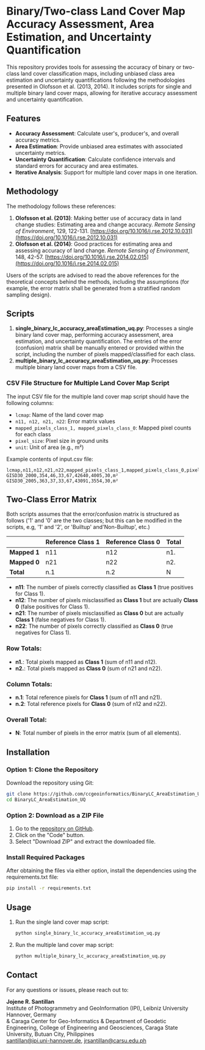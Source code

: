 
# Binary/Two-class Land Cover Map Accuracy Assessment, Area Estimation, and Uncertainty Quantification

This repository provides tools for assessing the accuracy of binary or two-class land cover classification maps, including unbiased class area estimation and uncertainty quantifications following the methodologies presented in Olofsson et al. (2013, 2014). It includes scripts for single and multiple binary land cover maps, allowing for iterative accuracy assessment and uncertainty quantification.

## Features

- **Accuracy Assessment**: Calculate user's, producer's, and overall accuracy metrics.
- **Area Estimation**: Provide unbiased area estimates with associated uncertainty metrics.
- **Uncertainty Quantification**: Calculate confidence intervals and standard errors for accuracy and area estimates.
- **Iterative Analysis**: Support for multiple land cover maps in one iteration.

## Methodology

The methodology follows these references:
1. **Olofsson et al. (2013)**: Making better use of accuracy data in land change studies: Estimating area and change accuracy. *Remote Sensing of Environment*, 129, 122-131.
   [https://doi.org/10.1016/j.rse.2012.10.031](https://doi.org/10.1016/j.rse.2012.10.031)
2. **Olofsson et al. (2014)**: Good practices for estimating area and assessing accuracy of land change. *Remote Sensing of Environment*, 148, 42-57.
   [https://doi.org/10.1016/j.rse.2014.02.015](https://doi.org/10.1016/j.rse.2014.02.015)
   
Users of the scripts are advised to read the above references for the theoretical concepts behind the methods, including the assumptions (for example, the error matrix shall be generated from a stratified random sampling design).

## Scripts

1. **single_binary_lc_accuracy_areaEstimation_uq.py**: Processes a single binary land cover map, performing accuracy assessment, area estimation, and uncertainty quantification. The entries of the error (confusion) matrix shall be manually entered or provided within the script, including the number of pixels mapped/classified for each class.
2. **multiple_binary_lc_accuracy_areaEstimation_uq.py**: Processes multiple binary land cover maps from a CSV file.

### CSV File Structure for Multiple Land Cover Map Script

The input CSV file for the multiple land cover map script should have the following columns:

- `lcmap`: Name of the land cover map
- `n11, n12, n21, n22`: Error matrix values
- `mapped_pixels_class_1, mapped_pixels_class_0`: Mapped pixel counts for each class
- `pixel_size`: Pixel size in ground units
- `unit`: Unit of area (e.g., m²)

Example contents of input.csv file:
```csv
lcmap,n11,n12,n21,n22,mapped_pixels_class_1,mapped_pixels_class_0,pixel_size,unit
GISD30_2000,354,46,33,67,42640,4005,30,m²
GISD30_2005,363,37,33,67,43091,3554,30,m²
```

## Two-Class Error Matrix

Both scripts assumes that the error/confusion matrix is structured as follows ('1' and '0' are the two classes; but this can be modified in the scripts, e.g, '1' and '2', or 'Builtup' and'Non-Builtup', etc.)

|               | Reference Class 1 | Reference Class 0 | Total  |
|---------------|-------------------|-------------------|--------|
| **Mapped 1**  | n11               | n12               | n1.    |
| **Mapped 0**  | n21               | n22               | n2.    |
| **Total**     | n.1               | n.2               | N      |

- **n11**: The number of pixels correctly classified as **Class 1** (true positives for Class 1).
- **n12**: The number of pixels misclassified as **Class 1** but are actually **Class 0** (false positives for Class 1).
- **n21**: The number of pixels misclassified as **Class 0** but are actually **Class 1** (false negatives for Class 1).
- **n22**: The number of pixels correctly classified as **Class 0** (true negatives for Class 1).

### Row Totals:
- **n1.**: Total pixels mapped as **Class 1** (sum of n11 and n12).
- **n2.**: Total pixels mapped as **Class 0** (sum of n21 and n22).

### Column Totals:
- **n.1**: Total reference pixels for **Class 1** (sum of n11 and n21).
- **n.2**: Total reference pixels for **Class 0** (sum of n12 and n22).

### Overall Total:
- **N**: Total number of pixels in the error matrix (sum of all elements).


## Installation

### Option 1: Clone the Repository

Download the repository using Git:

```bash
git clone https://github.com/ccgeoinformatics/BinaryLC_AreaEstimation_UQ.git
cd BinaryLC_AreaEstimation_UQ
```
### Option 2: Download as a ZIP File
1. Go to the [repository on GitHub](https://github.com/ccgeoinformatics/BinaryLC_AreaEstimation_UQ).
2. Click on the "Code" button.
3. Select "Download ZIP" and extract the downloaded file.

### Install Required Packages
After obtaining the files via either option, install the dependencies using the requirements.txt file:
   ```bash
   pip install -r requirements.txt
   ```

## Usage

1. Run the single land cover map script:
   ```bash
   python single_binary_lc_accuracy_areaEstimation_uq.py
   ```
2. Run the multiple land cover map script:
   ```bash
   python multiple_binary_lc_accuracy_areaEstimation_uq.py
   ```

## Contact

For any questions or issues, please reach out to:

**Jojene R. Santillan**  
Institute of Photogrammetry and GeoInformation (IPI), Leibniz University Hannover, Germany  
& Caraga Center for Geo-Informatics & Department of Geodetic Engineering, College of Engineering and Geosciences, Caraga State University, Butuan City, Philippines  
santillan@ipi.uni-hannover.de, jrsantillan@carsu.edu.ph
